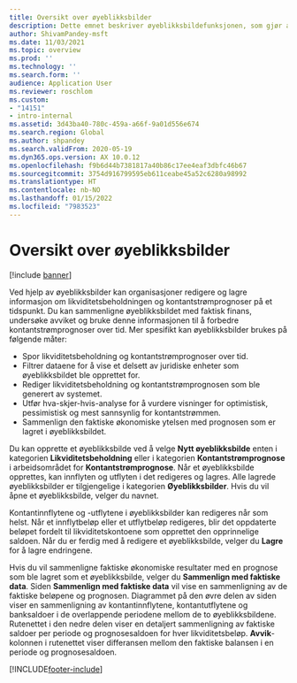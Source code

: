 ```yaml
---
title: Oversikt over øyeblikksbilder
description: Dette emnet beskriver øyeblikksbildefunksjonen, som gjør at du kan lagre en kontantflytprognose for analyse eller sammenligning med faktiske data senere. Når du genererer en kontantstrømprognose, kan du lagre denne prognosen som et øyeblikksbilde. Du kan deretter bruke disse øyeblikksbildene til å redigere kontoene som var inkludert i prognosen, eller sammenligne prognosen i øyeblikksbildet med faktiske data.
author: ShivamPandey-msft
ms.date: 11/03/2021
ms.topic: overview
ms.prod: ''
ms.technology: ''
ms.search.form: ''
audience: Application User
ms.reviewer: roschlom
ms.custom:
- "14151"
- intro-internal
ms.assetid: 3d43ba40-780c-459a-a66f-9a01d556e674
ms.search.region: Global
ms.author: shpandey
ms.search.validFrom: 2020-05-19
ms.dyn365.ops.version: AX 10.0.12
ms.openlocfilehash: f9b6d44b7381817a40b86c17ee4eaf3dbfc46b67
ms.sourcegitcommit: 3754d916799595eb611ceabe45a52c6280a98992
ms.translationtype: HT
ms.contentlocale: nb-NO
ms.lasthandoff: 01/15/2022
ms.locfileid: "7983523"
---
```

# <a name="snapshots-overview"></a>Oversikt over øyeblikksbilder

[!include [banner](../includes/banner.md)]

Ved hjelp av øyeblikksbilder kan organisasjoner redigere og lagre informasjon om likviditetsbeholdningen og kontantstrømprognoser på et tidspunkt. Du kan sammenligne øyeblikksbildet med faktisk finans, undersøke avviket og bruke denne informasjonen til å forbedre kontantstrømprognoser over tid. Mer spesifikt kan øyeblikksbilder brukes på følgende måter:

- Spor likviditetsbeholdning og kontantstrømprognoser over tid.
- Filtrer dataene for å vise et delsett av juridiske enheter som øyeblikksbildet ble opprettet for.
- Rediger likviditetsbeholdning og kontantstrømprognosen som ble generert av systemet.
- Utfør hva-skjer-hvis-analyse for å vurdere visninger for optimistisk, pessimistisk og mest sannsynlig for kontantstrømmen.
- Sammenlign den faktiske økonomiske ytelsen med prognosen som er lagret i øyeblikksbildet.

Du kan opprette et øyeblikksbilde ved å velge **Nytt øyeblikksbilde** enten i kategorien **Likviditetsbeholdning** eller i kategorien **Kontantstrømprognose** i arbeidsområdet for **Kontantstrømprognose**. Når et øyeblikksbilde opprettes, kan innflyten og utflyten i det redigeres og lagres. Alle lagrede øyeblikksbilder er tilgjengelige i kategorien **Øyeblikksbilder**. Hvis du vil åpne et øyeblikksbilde, velger du navnet.

Kontantinnflytene og -utflytene i øyeblikksbilder kan redigeres når som helst. Når et innflytbeløp eller et utflytbeløp redigeres, blir det oppdaterte beløpet fordelt til likviditetskontoene som opprettet den opprinnelige saldoen. Når du er ferdig med å redigere et øyeblikksbilde, velger du **Lagre** for å lagre endringene.

Hvis du vil sammenligne faktiske økonomiske resultater med en prognose som ble lagret som et øyeblikksbilde, velger du **Sammenlign med faktiske data**. Siden **Sammenlign med faktiske data** vil vise en sammenligning av de faktiske beløpene og prognosen. Diagrammet på den øvre delen av siden viser en sammenligning av kontantinnflytene, kontantutflytene og banksaldoer i de overlappende periodene mellom de to øyeblikksbildene. Rutenettet i den nedre delen viser en detaljert sammenligning av faktiske saldoer per periode og prognosesaldoen for hver likviditetsbeløp. **Avvik**-kolonnen i rutenettet viser differansen mellom den faktiske balansen i en periode og prognosesaldoen.

[!INCLUDE[footer-include](../../includes/footer-banner.md)]

